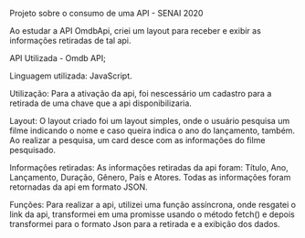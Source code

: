 Projeto sobre o consumo de uma API - SENAI 2020

Ao estudar a API OmdbApi, criei um layout para receber e exibir as informações retiradas de tal api.

API Utilizada - Omdb API;

Linguagem utilizada: JavaScript.

Utilização: Para a ativação da api, foi nescessário um cadastro para a retirada de uma chave que a api disponibilizaria.

Layout: O layout criado foi um layout simples, onde o usuário pesquisa um filme indicando o nome e caso queira indica o ano do lançamento, também. Ao realizar a pesquisa, um card desce com as informações do filme pesquisado.

Informações retiradas: As informações retiradas da api foram: Título, Ano, Lançamento, Duração, Gênero, País e Atores. Todas as informações foram retornadas da api em formato JSON.

Funções: Para realizar a api, utilizei uma função assíncrona, onde resgatei o link da api, transformei em uma promisse usando o método fetch() e depois transformei para o formato Json para a retirada e a exibição dos dados.


